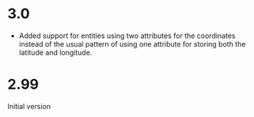 3.0
===

* Added support for entities using two attributes for the coordinates instead of the usual pattern of using one attribute for storing both the latitude and longitude.

2.99
====

Initial version
